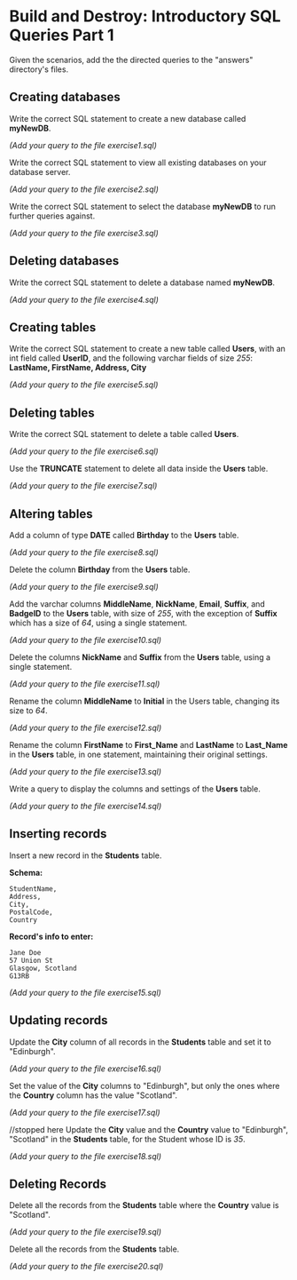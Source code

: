 # Build and Destroy: Introductory SQL Queries Part 1

Given the scenarios, add the the directed queries to the "answers" directory's files.

## Creating databases

Write the correct SQL statement to create a new database called **myNewDB**.

*(Add your query to the file exercise1.sql)*

Write the correct SQL statement to view all existing databases on your database server.

*(Add your query to the file exercise2.sql)*


Write the correct SQL statement to select the database **myNewDB** to run further queries against.

*(Add your query to the file exercise3.sql)*

## Deleting databases

Write the correct SQL statement to delete a database named **myNewDB**.

*(Add your query to the file exercise4.sql)*

## Creating tables

Write the correct SQL statement to create a new table called **Users**, with an int field called **UserID**, and the following varchar fields of size *255*: **LastName, FirstName, Address, City**

*(Add your query to the file exercise5.sql)*

## Deleting tables

Write the correct SQL statement to delete a table called **Users**.

*(Add your query to the file exercise6.sql)*


Use the **TRUNCATE** statement to delete all data inside the **Users** table.

*(Add your query to the file exercise7.sql)*

## Altering tables

Add a column of type **DATE** called **Birthday** to the **Users** table.

*(Add your query to the file exercise8.sql)*

Delete the column **Birthday** from the **Users** table.

*(Add your query to the file exercise9.sql)*
  
Add the varchar columns **MiddleName**, **NickName**, **Email**, **Suffix**, and **BadgeID** to the **Users** table, with size of *255*, with the exception of **Suffix** which has a size of *64*, using a single statement. 

*(Add your query to the file exercise10.sql)*

Delete the columns **NickName** and **Suffix** from the **Users** table, using a single statement.

*(Add your query to the file exercise11.sql)*

Rename the column **MiddleName** to **Initial** in the Users table, changing its size to *64*.

*(Add your query to the file exercise12.sql)*

Rename the column **FirstName** to **First_Name** and **LastName** to **Last_Name** in the **Users** table, in one statement, maintaining their original settings.

*(Add your query to the file exercise13.sql)*

Write a query to display the columns and settings of the **Users** table.

*(Add your query to the file exercise14.sql)*

## Inserting records

Insert a new record in the **Students** table.

**Schema:**
 
```
StudentName,
Address, 
City, 
PostalCode,
Country
```

**Record's info to enter:**

```
Jane Doe
57 Union St
Glasgow, Scotland
G13RB
```

*(Add your query to the file exercise15.sql)*


## Updating records
Update the **City** column of all records in the **Students** table and set it to "Edinburgh".

*(Add your query to the file exercise16.sql)*
 
 Set the value of the **City** columns to "Edinburgh", but only the ones where the **Country** column has the value "Scotland".

*(Add your query to the file exercise17.sql)*




//stopped here
Update the **City** value and the **Country** value to "Edinburgh", "Scotland" in the **Students** table, for the Student whose ID is *35*.

*(Add your query to the file exercise18.sql)*

## Deleting Records
Delete all the records from the **Students** table where the **Country** value is "Scotland".

*(Add your query to the file exercise19.sql)*
 
Delete all the records from the **Students** table.

*(Add your query to the file exercise20.sql)*
